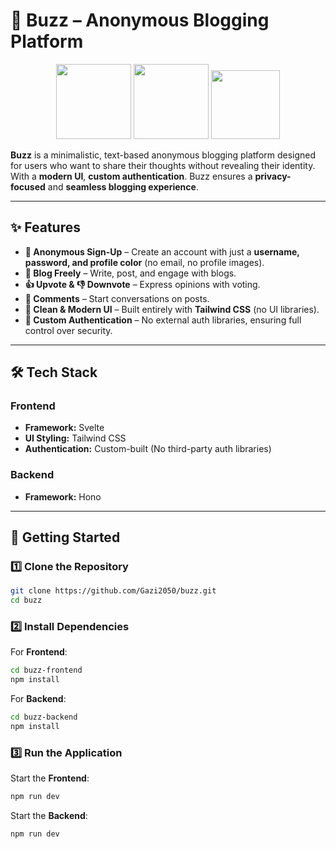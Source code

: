 # 🚀 Buzz – Anonymous Blogging Platform  
<p align="center">
  <img src="https://img.shields.io/badge/Frontend-Svelte-orange?logo=svelte&logoColor=white" width="120" />
  <img src="https://img.shields.io/badge/Styling-Tailwind-blue?logo=tailwindcss&logoColor=white" width="120" />
  <img src="https://img.shields.io/badge/Backend-Hono-orange?logo=hono&logoColor=white" width="110" />
</p>

**Buzz** is a minimalistic, text-based anonymous blogging platform designed for users who want to share their thoughts without revealing their identity. With a **modern UI**, **custom authentication**. Buzz ensures a **privacy-focused** and **seamless blogging experience**.  

---

## ✨ Features  

- **🔹 Anonymous Sign-Up** – Create an account with just a **username, password, and profile color** (no email, no profile images).  
- **📝 Blog Freely** – Write, post, and engage with blogs.  
- **👍 Upvote & 👎 Downvote** – Express opinions with voting.  
- **💬 Comments** – Start conversations on posts.  
- **🎨 Clean & Modern UI** – Built entirely with **Tailwind CSS** (no UI libraries).  
- **🔐 Custom Authentication** – No external auth libraries, ensuring full control over security.  

---

## 🛠 Tech Stack  

### **Frontend**  
- **Framework:** Svelte  
- **UI Styling:** Tailwind CSS  
- **Authentication:** Custom-built (No third-party auth libraries)  

### **Backend**  
- **Framework:** Hono  

---

## 🚀 Getting Started  

### **1️⃣ Clone the Repository**  
```bash
git clone https://github.com/Gazi2050/buzz.git
cd buzz
```

### **2️⃣ Install Dependencies**  

For **Frontend**:  
```bash
cd buzz-frontend
npm install
```

For **Backend**:  
```bash
cd buzz-backend
npm install
```

### **3️⃣ Run the Application**  

Start the **Frontend**:  
```bash
npm run dev
```

Start the **Backend**:  
```bash
npm run dev
```
